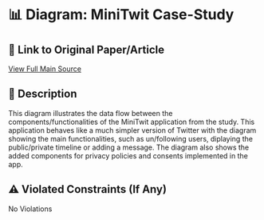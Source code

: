 # 📊 Diagram: MiniTwit Case-Study

## 🔗 Link to Original Paper/Article
[View Full Main Source](<https://www.research-collection.ethz.ch/handle/20.500.11850/641986>)

## 📝 Description
This diagram illustrates the data flow between the components/functionalities of the MiniTwit application from the study. This application behaves like a much simpler version of Twitter with the diagram showing the main functionalities, such as un/following users, diplaying the public/private timeline or adding a message. The diagram also shows the added components for privacy policies and consents implemented in the app.

## ⚠️ Violated Constraints (If Any)
No Violations





